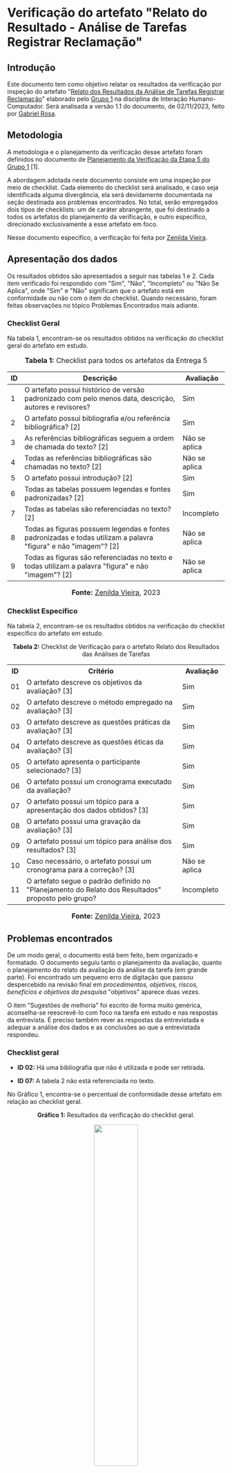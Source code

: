 # Verificação do artefato "Relato do Resultado - Análise de Tarefas Registrar Reclamação"

## Introdução

Este documento tem como objetivo relatar os resultados da verificação por inspeção do artefato "[Relato dos Resultados da Análise de Tarefas Registrar Reclamação](https://interacao-humano-computador.github.io/2023.2-NotaLegal/design-avaliacao-desenvolvimento%20II/relatos%20dos%20resultados%20-%20analise%20de%20tarefas/consultar-reclama%C3%A7%C3%A3o/)" elaborado pelo [Grupo 1](https://interacao-humano-computador.github.io/2023.2-NotaLegal/) na disciplina de Interação Humano-Computador. Será analisada  a versão 1.1 do documento, de 02/11/2023, feito por [Gabriel Rosa](https://github.com/gabrielrosa09).

## Metodologia

A metodologia e o planejamento da verificação desse artefato foram definidos no documento de [Planejamento da Verificação da Etapa 5 do Grupo 1](https://github.com/Interacao-Humano-Computador/2023.2-NotaLegal/blob/main/docs/verificacao/Grupo-01/Entrega-05/planejamento-verificacao-e5-grupo1.md) [1].

A abordagem adotada neste documento consiste em uma inspeção por meio de checklist. Cada elemento do checklist será analisado, e caso seja identificada alguma divergência, ela será devidamente documentada na seção destinada aos problemas encontrados. No total, serão empregados dois tipos de checklists: um de caráter abrangente, que foi destinado a todos os artefatos do planejamento da verificação, e outro específico, direcionado exclusivamente a esse artefato em foco.

Nesse documento específico, a verificação foi feita por [Zenilda Vieira](https://github.com/zenildavieira).

## Apresentação dos dados

Os resultados obtidos são apresentados a seguir nas tabelas 1 e 2. Cada item verificado foi respondido com "Sim", "Não", "Incompleto" ou "Não Se Aplica", onde "Sim" e "Não" significam que o artefato está em conformidade ou não com o item do checklist. Quando necessário, foram feitas observações no tópico Problemas Encontrados mais adiante.

### Checklist Geral

Na tabela 1, encontram-se os resultados obtidos na verificação do checklist geral do artefato em estudo.

<div align="center">
<font size="3"><p style="text-align: center"><b>Tabela 1:</b> Checklist para todos os artefatos da Entrega 5</p></font>

<table>
  <thead>
    <tr>
      <th>ID</th>
      <th>Descrição</th>
      <th>Avaliação</th>
    </tr>
  </thead>
  <tbody>
    <tr>
      <td>1</td>
      <td>O artefato possui histórico de versão padronizado com pelo menos data, descrição, autores e revisores?</td>
      <td>Sim</td>
    </tr>
    <tr>
      <td>2</td>
      <td>O artefato possui bibliografia e/ou referência bibliográfica? [2] </td>
      <td>Sim</td>
    </tr>
    <tr>
      <td>3</td>
      <td>As referências bibliográficas seguem a ordem de chamada do texto? [2]</td>
      <td>Não se aplica</td>
    </tr>
    <tr>
      <td>4</td>
      <td>Todas as referências bibliográficas são chamadas no texto? [2]</td>
      <td>Não se aplica</td>
    </tr>
    <tr>
      <td>5</td>
      <td>O artefato possui introdução? [2]</td>
      <td>Sim</td>
    </tr>
    <tr>
      <td>6</td>
      <td>Todas as tabelas possuem legendas e fontes padronizadas? [2]</td>
      <td>Sim</td>
    </tr>
    <tr>
      <td>7</td>
      <td>Todas as tabelas são referenciadas no texto? [2] </td>
      <td>Incompleto</td>
    </tr>
    <tr>
      <td>8</td>
      <td>Todas as figuras possuem legendas e fontes padronizadas e todas utilizam a palavra "figura" e não "imagem"? [2] </td>
      <td>Não se aplica</td>
    </tr>
    <tr>
      <td>9</td>
      <td>Todas as figuras são referenciadas no texto e todas utilizam a palavra "figura" e não "imagem"? [2] </td>
      <td>Não se aplica</td>
    </tr>
  </tbody>
</table>

<font size="3"><p style="text-align: center"><b>Fonte:</b> <a href="https://github.com/zenildavieira">Zenilda Vieira</a>, 2023</p></font>
</div>

### Checklist Específico

Na tabela 2, encontram-se os resultados obtidos na verificação do checklist específico do artefato em estudo.

<div align="center">
  <p><b>Tabela 2:</b> Checklist de Verificação para o artefato Relato dos Resultados das Análises de Tarefas</p>
  <table>
    <tr>
      <th>ID</th>
      <th>Critério</th>
      <th>Avaliação</th>
    </tr>
    <tr>
      <td>01</td>
      <td>O artefato descreve os objetivos da avaliação? [3]</td>
      <td>Sim</td>
    </tr>
    <tr>
      <td>02</td>
      <td>O artefato descreve o método empregado na avaliação? [3]</td>
      <td>Sim</td>
    </tr>
    <tr>
      <td>03</td>
      <td>O artefato descreve as questões práticas da avaliação? [3]</td>
      <td>Sim</td>
    </tr>
    <tr>
      <td>04</td>
      <td>O artefato descreve as questões éticas da avaliação? [3]</td>
      <td>Sim</td>
    </tr>
    <tr>
      <td>05</td>
      <td>O artefato apresenta o participante selecionado? [3]</td>
      <td>Sim</td>
    </tr>
    <tr>
      <td>06</td>
      <td>O artefato possui um cronograma executado da avaliação?</td>
      <td>Sim</td>
    </tr>
    <tr>
      <td>07</td>
      <td>O artefato possui um tópico para a apresentação dos dados obtidos? [3]</td>
      <td>Sim</td>
    </tr>
    <tr>
      <td>08</td>
      <td>O artefato possui uma gravação da avaliação? [3]</td>
      <td>Sim</td>
    </tr>
    <tr>
      <td>09</td>
      <td>O artefato possui um tópico para análise dos resultados? [3]</td>
      <td>Sim</td>
    </tr>
    <tr>
      <td>10</td>
      <td>Caso necessário, o artefato possui um cronograma para a correção? [3]</td>
      <td>Não se aplica</td>
    </tr>
    <tr>
      <td>11</td>
      <td>O artefato segue o padrão definido no "Planejamento do Relato dos Resultados" proposto pelo grupo? </td>
      <td>Incompleto</td>
    </tr>
  </table>

<font size="3"><p style="text-align: center"><b>Fonte:</b> <a href="https://github.com/zenildavieira">Zenilda Vieira</a>, 2023</p></font>
</div>

## Problemas encontrados

De um modo geral, o documento está bem feito, bem organizado e formatado. O documento seguiu tanto o planejamento da avaliação, quanto o planejamento do relato da avaliação da análise da tarefa (em grande parte). Foi encontrado um pequeno erro de digitação que passou despercebido na revisão final em _*procedimentos, objetivos, riscos, benefícios e objetivos da pesquisa*_ "objetivos" aparece duas vezes.

O item "Sugestões de melhoria" foi escrito de forma muito genérica, aconselha-se reescrevê-lo com foco na tarefa em estudo e nas respostas da entrevista. É preciso também rever as respostas da entrevistada e adequar a análise dos dados e as conclusões ao que a entrevistada respondeu.

### Checklist geral

- **ID 02:** Há uma bibliografia que não é utilizada e pode ser retirada.

- **ID 07:** A tabela 2 não está referenciada no texto.

No Gráfico 1, encontra-se o percentual de conformidade desse artefato em relação ao checklist geral.

<div align="center">
  <p><b>Gráfico 1:</b> Resultados da verificação do checklist geral.</p>

  <img src="https://github.com/Interacao-Humano-Computador/2023.2-NotaLegal/blob/main/docs/imagens/verificacao_Zenilda/Consultar_estab_AT_CheckGeral.jpg?raw=true" style="width: 45%;">

<font size="3"><p style="text-align: center"><b>Fonte:</b> <a href="https://github.com/zenildavieira">Zenilda Vieira</a>, 2023</p></font>
</div>

### Checklist específico

- **ID 11:** O documento está de acordo com o planejamento do relato em sua grande maioria dos tópicos pedidos. Faltou falar se o perfil do usuário foi levado em conta ao selecionar o participante da entrevista.

No Gráfico 2, encontra-se o percentual de conformidade desse artefato em relação ao checklist específico.

<div align="center">
  <p><b>Gráfico 2:</b> Resultados da verificação do checklist específico.</p>

  <img src="https://github.com/Interacao-Humano-Computador/2023.2-NotaLegal/blob/main/docs/imagens/verificacao_Zenilda/Registrar_reclam_AT_CheckEsp.jpg?raw=true" style="width: 45%;">

<font size="3"><p style="text-align: center"><b>Fonte:</b> <a href="https://github.com/zenildavieira">Zenilda Vieira</a>, 2023</p></font>
</div>

## Referências Bibliográficas

> [1] ALVES, Izabella; VIEIRA, Zenilda. [Planejamento da Verificação da Etapa 5 do Grupo 1](https://github.com/Interacao-Humano-Computador/2023.2-NotaLegal/blob/main/docs/verificacao/Grupo-01/Entrega-05/planejamento-verificacao-e5-grupo1.md), GAMA, FGA, 2023. Acesso em: 22 de novembro de 2023.
>  
> [2] Normas ABNT: 2023. Disponível em: <https://www.normasabnt.org/normas-abnt-2023/>. Acesso em: 18 de novembro de 2023.
>
> [3] BARBOSA, Simone; DINIZ, Bruno. Interação Humano-Computador. Editora Elsevier, Rio de Janeiro, 2010.
>

## Bibliografia

> NOTA LEGAL, [Relato dos Resultados da Análise de Tarefas Registrar Reclamação](https://interacao-humano-computador.github.io/2023.2-NotaLegal/design-avaliacao-desenvolvimento%20II/relatos%20dos%20resultados%20-%20analise%20de%20tarefas/consultar-reclama%C3%A7%C3%A3o/), FGA, GAMA, 2023. Acesso em: 25 de novembro de 2023.

## Histórico de Versões

| Versão | Data   | Descrição     | Autor     |  Revisor        |
| :----: | ------ | ------------- | --------- | :-------------: |
| `1.0`  | 25/11/2023 | Criação do documento  | [Zenilda Vieira](https://github.com/zenildavieira)| [Izabella Alves](https://github.com/izabellaalves) |
| `1.1`  | 02/12/2023 | Preenchimento dos checklists e problemas encontrados  | [Zenilda Vieira](https://github.com/zenildavieira)| [Izabella Alves](https://github.com/izabellaalves) |